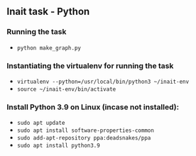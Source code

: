 ## Inait task - Python

### Running the task

- `python make_graph.py`

### Instantiating the virtualenv for running the task
- `virtualenv --python=/usr/local/bin/python3 ~/inait-env`
- `source ~/inait-env/bin/activate`

### Install Python 3.9 on Linux (incase not installed):
- `sudo apt update`
- `sudo apt install software-properties-common`
- `sudo add-apt-repository ppa:deadsnakes/ppa`
- `sudo apt install python3.9`
